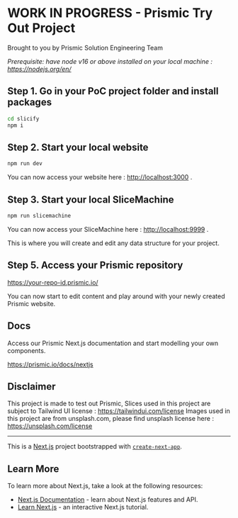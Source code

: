 # WORK IN PROGRESS - Prismic Try Out Project

Brought to you by Prismic Solution Engineering Team

_Prerequisite: have node v16 or above installed on your local machine : https://nodejs.org/en/_

## Step 1. Go in your PoC project folder and install packages

```bash
cd slicify
npm i
```

## Step 2. Start your local website

```bash
npm run dev
```

You can now access your website here : [http://localhost:3000](http://localhost:3000) .

## Step 3. Start your local SliceMachine

```bash
npm run slicemachine
```

You can now access your SliceMachine here : [http://localhost:9999](http://localhost:9999) .

This is where you will create and edit any data structure for your project.

## Step 5. Access your Prismic repository

https://your-repo-id.prismic.io/

You can now start to edit content and play around with your newly created Prismic website.

## Docs

Access our Prismic Next.js documentation and start modelling your own components.

https://prismic.io/docs/nextjs

## Disclaimer

This project is made to test out Prismic, Slices used in this project are subject to Tailwind UI license : https://tailwindui.com/license
Images used in this project are from unsplash.com, please find unsplash license here : https://unsplash.com/license

---

This is a [Next.js](https://nextjs.org/) project bootstrapped with [`create-next-app`](https://github.com/vercel/next.js/tree/canary/packages/create-next-app).

## Learn More

To learn more about Next.js, take a look at the following resources:

- [Next.js Documentation](https://nextjs.org/docs) - learn about Next.js features and API.
- [Learn Next.js](https://nextjs.org/learn) - an interactive Next.js tutorial.

